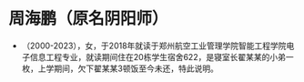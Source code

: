 # 周海鹏（原名阴阳师）
+ （2000-2023），女，于2018年就读于郑州航空工业管理学院智能工程学院电子信息工程专业，就读期间住在20栋学生宿舍622，是寝室长翟某某的小弟一枚，上学期间，欠下翟某某3顿饭至今未还，特此说明。
